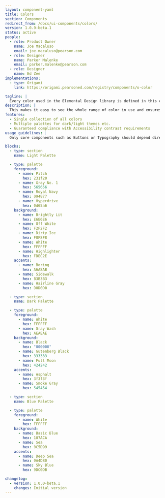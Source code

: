 ```yaml
---
layout: component-yaml
title: Colors
section: Components
redirect_from: /docs/ui-components/colors/
version: 1.0.0-beta.1
status: active
people:
  - role: Product Owner
    name: Joe Macaluso
    email: joe.macaluso@pearson.com
  - role: Designer
    name: Parker Malenke
    email: parker.malenke@pearson.com
  - role: Designer
    name: Ed Zee
implementations:
  - type: Origami
    link: https://origami.pearsoned.com/registry/components/o-color

tagline: |
  Every color used in the Elemental Design library is defined in this component.
description: |
  This makes it easy to see the whole range of color in use and ensures we don't have 3 different versions of the same blue. Colors are organized into *Palettes* which contain *Foreground*, *Background*, and *Accent* colors. Any combination of foreground and background colors from the same palette are guaranteed to have sufficient contrast to meet WCAG 2.0 AA guidelines. Accent colors have no contrast guarantee and can be used for visual decoration (separator lines, for example) but not text.
features:
  - Single collection of all colors
  - Multiple palettes for dark/light themes etc.
  - Guaranteed compliance with Accessibility contrast requirements
usage_guidelines: |
  Only core components such as Buttons or Typography should depend directly on the colors component. Higher level components should get their colors indirectly from the core set of components. This makes it easy to update the color usage across the library.

blocks:
  - type: section
    name: Light Palette

  - type: palette
    foreground:
      - name: Pitch
        hex: 231f20
      - name: Gray No. 1
        hex: 565656
      - name: Royal Navy
        hex: 094877
      - name: Hyperdrive
        hex: 0d65a6
    background:
      - name: Brightly Lit
        hex: E6E6E6
      - name: Off White
        hex: F2F2F2
      - name: Dirty Ice
        hex: F8F8F8
      - name: White
        hex: FFFFFF
      - name: Highlighter
        hex: FDEC2E
    accents:
      - name: Boring
        hex: A6A8AB
      - name: Sidewalk
        hex: B3B3B3
      - name: Hairline Gray
        hex: D0D0D0

  - type: section
    name: Dark Palette

  - type: palette
    foreground:
      - name: White
        hex: FFFFFF
      - name: Gray Wash
        hex: AEAEAE
    background:
      - name: Black
        hex: "000000"
      - name: Gutenberg Black
        hex: 333333
      - name: Full Moon
        hex: 424242
    accents:
      - name: Asphalt
        hex: 3f3f3f
      - name: Smoke Gray
        hex: 545454

  - type: section
    name: Blue Palette

  - type: palette
    foreground:
      - name: White
        hex: FFFFFF
    background:
      - name: Basic Blue
        hex: 107ACA
      - name: Sea
        hex: 0C5D99
    accents:
      - name: Deep Sea
        hex: 0A4D80
      - name: Sky Blue
        hex: 9DC0DB

changelog:
  - version: 1.0.0-beta.1
    changes: Initial version
---
```

